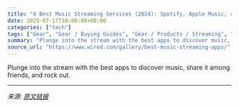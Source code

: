 ```yaml
---
title: "4 Best Music Streaming Services (2024): Spotify, Apple Music, and More Compared"
date: 2025-07-17T10:00:00+08:00
categories: ["tech"]
tags: ["Gear", "Gear / Buying Guides", "Gear / Products / Streaming", "gear", "audio", "Music", "Apps", "Shopping", "buying guides", "Spotify", "Tune In"]
summary: "Plunge into the stream with the best apps to discover music, share it among friends, and rock out."
source_url: "https://www.wired.com/gallery/best-music-streaming-apps/"
---
```


Plunge into the stream with the best apps to discover music, share it among friends, and rock out.

---

*来源: [原文链接](https://www.wired.com/gallery/best-music-streaming-apps/)*
